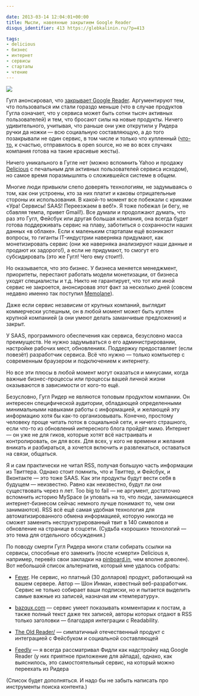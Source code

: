 ```yaml
---

date: 2013-03-14 12:04:01+00:00
title: Мысли, навеянные закрытием Google Reader
disqus_identifier: 413 https://glebkalinin.ru/?p=413

tags:
- delicious
- бизнес
- интернет
- сервисы
- стартапы
- чтение
---
```


![](https://glebkalinin.ru/featured/2013/03/keep-calm-and-save-google-reader.jpg)

Гугл анонсировал, что [закрывает Google Reader](http://googlereader.blogspot.ru/2013/03/powering-down-google-reader.html). Аргументируют тем, что пользоваться им стали гораздо меньше (что в случае продуктов Гугла означает, что у сервиса может быть сотни тысяч активных пользователей) и тем, что бросают силы на новые продукты. Ничего удивительного, учитывая, что раньше они уже открутили у Ридера ручки да ножки — всю социальную составляющую, а до того позакрывали не один сервис, в том числе и только что купленный ([что-то](http://en.wikipedia.org/wiki/Etherpad), к счастью, отправилось в open source, но не во всех случаях компания готова на такие красивые жесты).

Ничего уникального в Гугле нет (можно вспомнить Yahoo и продажу [Delicious](https://glebkalinin.ru/delicious-bookmarks/) с печальным для активных пользователей сервиса исходом), но самое время поразмышлять о сложившейся системе в общем.

Многие люди привыкли слепо доверять технологиям, не задумываясь о том, как они устроены, кто за них платит и каковы отрицательные стороны их использования. В какой-то момент все побежали с криками «Ура! Сервисы! SAAS! Переезжаем в веб!». Я тоже побежал (и бегу, не сбавляя темпа, привет Gmail!). Все думали и продолжают думать, что раз это Гугл, Фейсбук или другая большая компания, она всегда будет готова поддерживать сервис на плаву, заботиться о сохранности наших данных «в облаке». Если к маленьким стартапам ещё возникают вопросы, то гиганты IT-индустрии наверняка придумают, как монетизировать сервис (они же наверняка анализируют наши данные и продают их задорого!), а если не придумают, то смогут его субсидировать (это же Гугл! Чего ему стоит!). 

Но оказывается, что это бизнес. У бизнеса меняется менеджмент, приоритеты, перестают работать модели монетизации, от бизнеса уходят специалисты и т.д. Никто не гарантирует, что тот или иной сервис не закроется, анонсировав этот факт за несколько дней (совсем недавно именно так поступил [Memolane](http://techcrunch.com/2013/02/21/memolane-the-internet-time-machine-app-for-exploring-past-social-network-content-is-shutting-down/)).

Даже если сервис независим от крупных компаний, выглядит коммерчески успешным, он в любой момент может быть куплен крупной компанией (а они умеют делать заманчивые предложения) и закрыт.

У SAAS, программного обеспечения как сервиса, безусловно масса преимуществ. Не нужно задумываться о его администрировании, настройке рабочих мест, обновлениях. Поддержку предоставляет (если повезёт) разработчик сервиса. Всё что нужно — только компьютер с современным браузером и подключением к интернету.

Но все эти плюсы в любой момент могут оказаться и минусами, когда важные бизнес-процессы или процессы вашей личной жизни оказываются в зависимости от кого-то ещё.

Безусловно, Гугл Ридер не являются топовым продуктом компании. Он интересен специфической аудитории, обладающей определенными минимальными навыками работы с информацией, и желающей эту информацию хотя бы как-то организовывать. Конечно, простому человеку проще читать поток в социальной сети, и ничего страшного, если что-то из обновлений интересного блога пройдёт мимо. Интернет — он уже не для гиков, которые хотят всё настраивать и контролировать, он для всех. Для всех, у кого не времени и желания вникать и разбираться, а хочется включить и развлекаться, оставаться на связи, общаться.

Я и сам практически не читал RSS, получая большую часть информации из Твиттера. Однако стоит помнить, что и Твиттер, и Фейсбук, и Вконтакте — это тоже SAAS. Как эти продукты будут вести себя в будущем — неизвестно. Равно как неизвестно, будут ли они существовать через n лет. Too big to fail — не аргумент, достаточно вспомнить историю MySpace (и уповать на то, что люди, занимающиеся интернет-бизнесом сейчас немного лучше понимают то, чем они занимаются). RSS всё ещё самая удобная технология для автоматизированного обмена информацией, которую никогда не сможет заменить неструктурированный твит в 140 символов и обновление на странице в соцсети. (Судьба «хороших» технологий — это тема для отдельного обсуждения.)

По поводу смерти Гугл Ридера многи стали собирать ссылки на сервисы, способные его заменить (после «смерти» Delicious я, например,  перевёз свои закладки на [pinboard.in](http://pinboard.in), чем вполне доволен). Вот небольшой список альтернатив, который мне удалось собрать:





  * [Fever](http://www.feedafever.com/). Не сервис, но платный (30 долларов) продукт, работающий на вашем сервере. Автор — Шон Инман, известный веб-разработчик. Сервис не только собирает ваши подписки, но и пытается выделить самые важные из записей, назначая им «температуру». 


  * [bazqux.com](http://bazqux.com/) — сервис умеет показывать комментарии к постам, а также полный текст даже тех записей, авторы которых отдают в RSS только заголовки — благодаря интеграции с Readability.


  * [The Old Reader/](http://theoldreader.com/) —  симпатичный отечественный продукт с интеграцией с Фейсбуком и социальной составляющей


  * [Feedly](http://feedly.com) — я всегда рассматривал Фидли как надстройку над Google Reader (у них приятное приложение для айпада), однако, как выяснилось, это самостоятельный сервис, на который можно переехать из Ридера



(Список будет дополняться. И надо бы не забыть написать про инструменты поиска контента.)

